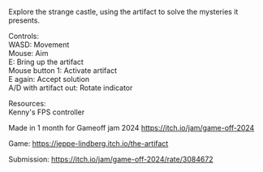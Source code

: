 Explore the strange castle, using the artifact to solve the mysteries it presents.

Controls:  
WASD: Movement  
Mouse: Aim  
E: Bring up the artifact  
Mouse button 1: Activate artifact  
E again: Accept solution  
A/D with artifact out: Rotate indicator

Resources:  
Kenny's FPS controller

Made in 1 month for Gameoff jam 2024 https://itch.io/jam/game-off-2024

Game: https://jeppe-lindberg.itch.io/the-artifact

Submission: https://itch.io/jam/game-off-2024/rate/3084672

